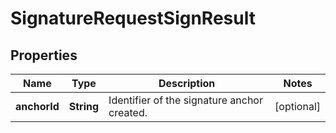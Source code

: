 

# SignatureRequestSignResult


## Properties

Name | Type | Description | Notes
------------ | ------------- | ------------- | -------------
**anchorId** | **String** | Identifier of the signature anchor created. |  [optional]



